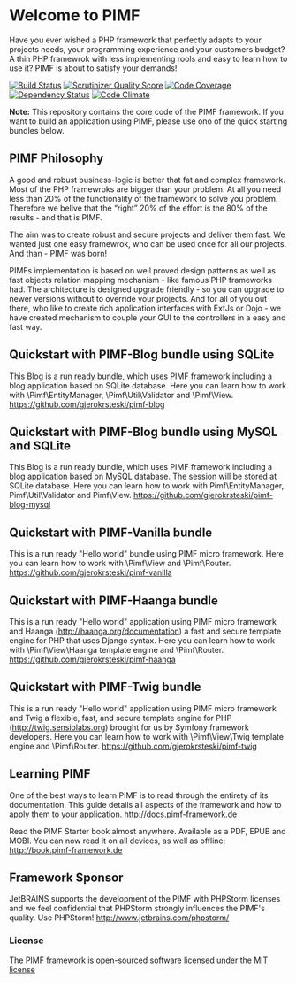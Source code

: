 Welcome to PIMF
===============
Have you ever wished a PHP framework that perfectly adapts to your projects needs, your programming experience and your customers budget? A thin PHP framewrok with less implementing rools and easy to learn how to use it? PIMF is about to satisfy your demands!

[![Build Status](https://travis-ci.org/gjerokrsteski/pimf-framework.png?branch=master)](https://travis-ci.org/gjerokrsteski/pimf-framework) 
[![Scrutinizer Quality Score](https://scrutinizer-ci.com/g/gjerokrsteski/pimf-framework/badges/quality-score.png?s=6455d019460628327434d85520bd13c4d03a2673)](https://scrutinizer-ci.com/g/gjerokrsteski/pimf-framework/)
[![Code Coverage](https://scrutinizer-ci.com/g/gjerokrsteski/pimf-framework/badges/coverage.png?s=ded7f154ac78cbdbabc166e32fd2f54c009d2c67)](https://scrutinizer-ci.com/g/gjerokrsteski/pimf-framework/)
[![Dependency Status](https://www.versioneye.com/php/gjerokrsteski:pimf/dev-master/badge.svg)](https://www.versioneye.com/php/gjerokrsteski:pimf/dev-master)
[![Code Climate](https://codeclimate.com/github/gjerokrsteski/pimf-framework.png)](https://codeclimate.com/github/gjerokrsteski/pimf-framework)


**Note:** This repository contains the core code of the PIMF framework. If you want to build an application using PIMF, please use ono of the quick starting bundles below.

PIMF Philosophy
---------------
A good and robust business-logic is better that fat and complex framework. Most of the PHP framewroks are bigger than your problem. At all you need less than 20% of the functionality of the framework to solve you problem. Therefore we belive that the “right” 20% of the effort is the 80% of the results - and that is PIMF.

The aim was to create robust and secure projects and deliver them fast. We wanted just one easy framewrok, who can be used once for all  our projects. And than - PIMF was born!

PIMFs implementation is based on well proved design patterns as well as fast objects relation mapping mechanism - like famous PHP frameworks had. The architecture is designed upgrade friendly - so you can upgrade to newer versions without to override your projects. And for all of you out there, who like to create rich application interfaces with ExtJs or Dojo - we have created mechanism to couple your GUI to the controllers in a easy and fast way.


Quickstart with PIMF-Blog bundle using SQLite
---------------------------------------------
This Blog is a run ready bundle, which uses PIMF framework including a blog application based on SQLite database. Here you can learn how to work with \Pimf\EntityManager, \Pimf\Util\Validator and \Pimf\View. https://github.com/gjerokrsteski/pimf-blog

Quickstart with PIMF-Blog bundle using MySQL and SQLite
-------------------------------------------------------
This Blog is a run ready bundle, which uses PIMF framework including a blog application based on MySQL database. The session will be stored at SQLite database.
Here you can learn how to work with Pimf\EntityManager, Pimf\Util\Validator and Pimf\View. https://github.com/gjerokrsteski/pimf-blog-mysql

Quickstart with PIMF-Vanilla bundle
------------------------------
This is a run ready "Hello world" bundle using PIMF micro framework. Here you can learn how to work with \Pimf\View and \Pimf\Router. https://github.com/gjerokrsteski/pimf-vanilla

Quickstart with PIMF-Haanga bundle
-----------------------------
This is a run ready "Hello world" application using PIMF micro framework and Haanga (http://haanga.org/documentation) a fast and secure template engine for PHP that uses Django syntax.
Here you can learn how to work with \Pimf\View\Haanga template engine and \Pimf\Router. https://github.com/gjerokrsteski/pimf-haanga

Quickstart with PIMF-Twig bundle
-----------------------------
This is a run ready "Hello world" application using PIMF micro framework and Twig a flexible, fast, and secure template
engine for PHP (http://twig.sensiolabs.org) brought for us by Symfony framework developers. Here you can learn how to work
with \Pimf\View\Twig template engine and \Pimf\Router. https://github.com/gjerokrsteski/pimf-twig

Learning PIMF
-------------
One of the best ways to learn PIMF is to read through the entirety of its documentation. This guide details all aspects of the framework and how to apply them to your application. http://docs.pimf-framework.de

Read the PIMF Starter book almost anywhere. Available as a PDF, EPUB and MOBI. You can now read it on all devices, as well as offline: http://book.pimf-framework.de

Framework Sponsor
-------------------
JetBRAINS supports the development of the PIMF with PHPStorm licenses and we feel confidential that PHPStorm strongly influences the PIMF's quality. Use PHPStorm! http://www.jetbrains.com/phpstorm/

### License

The PIMF framework is open-sourced software licensed under the [MIT license](http://opensource.org/licenses/MIT)